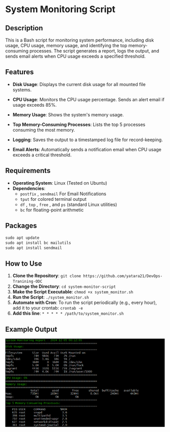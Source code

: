 # System Monitoring Script

## Description
This is a Bash script for monitoring system performance, including disk usage, CPU usage, memory usage, and identifying the top memory-consuming processes. The script generates a report, logs the output, and sends email alerts when CPU usage exceeds a specified threshold.


## Features

 - **Disk Usage**: Displays the current disk usage for all mounted file systems.
   
  - **CPU Usage**: Monitors the CPU usage percentage. Sends an alert email if usage exceeds 85%.
-   **Memory Usage**: Shows the system's memory usage.
 -  **Top Memory-Consuming Processes**: Lists the top 5 processes consuming the most memory.
  - **Logging**: Saves the output to a timestamped log file for record-keeping.
   - **Email Alerts**: Automatically sends a notification email when CPU usage exceeds a critical threshold.

## Requirements
 - **Operating System**: Linux (Tested on Ubuntu)
 - **Dependencies**:
	- `postfix` , `sendmail` For Email Notifications
	- `tput` for colored terminal output
	- `df` , `top` , `free` ,  and `ps` (standard Linux utilities) 
	- `bc` for floating-point arithmetic

## Packages

    sudo apt update
    sudo apt install bc mailutils
    sudo apt install sendmail
## How to Use

 1. **Clone the Repository**:
	`git clone https://github.com/yatara21/DevOps-Tranining-ODC`
 2. **Change the Directory**:
    `cd system-monitor-script`
 3. **Make the Script Executable**:
	`chmod +x system_monitor.sh`
 4. ****Run the Script****:
    `./system_monitor.sh`
 5. **Automate with Cron**: To run the script periodically (e.g., every hour), add it to your crontab:
`crontab -e`
6. **Add this line**:
`* * * * * /path/to/system_monitor.sh`

## Example Output

![System Monitoring](Script-Output.png)


  




